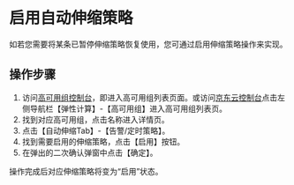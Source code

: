 # 启用自动伸缩策略

如若您需要将某条已暂停伸缩策略恢复使用，您可通过启用伸缩策略操作来实现。

## 操作步骤

1. 访问[高可用组控制台](https://cns-console.jdcloud.com/availabilitygroup/list)，即进入高可用组列表页面。或访问[京东云控制台](https://console.jdcloud.com)点击左侧导航栏【弹性计算】-【高可用组】进入高可用组列表页。 
2. 找到对应高可用组，点击名称进入详情页。
3. 点击【自动伸缩Tab】-【告警/定时策略】。
4. 找到需要启用的伸缩策略，点击【启用】按钮。
4. 在弹出的二次确认弹窗中点击【确定】。

操作完成后对应伸缩策略将变为“启用”状态。
		


